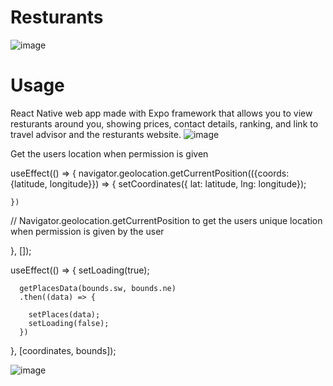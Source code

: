 # Resturants
![image](https://user-images.githubusercontent.com/120285761/209970547-d35e3fea-20c0-4d3a-a54f-13c2cd48f97c.png)




# Usage 

React Native web app made with Expo framework that allows you to view resturants around you, showing prices, contact details, ranking, and link to travel advisor and the resturants website.
![image](https://user-images.githubusercontent.com/120285761/209971089-538288db-c6bb-4c23-bcc2-8279d017e78e.png)

Get the users location when permission is given

useEffect(() => {
    navigator.geolocation.getCurrentPosition(({coords: {latitude, longitude}}) => {
      setCoordinates({ lat: latitude, lng: longitude});

    })
// Navigator.geolocation.getCurrentPosition to get the users unique location when permission is given by the user

  }, []);

  useEffect(() => {
      setLoading(true);
    
      getPlacesData(bounds.sw, bounds.ne)
      .then((data) => {
        
        setPlaces(data);
        setLoading(false);
      })
  }, [coordinates, bounds]);


![image](https://user-images.githubusercontent.com/120285761/209972234-e8805433-d7b8-4de7-a1f4-4ea29f32f25e.png)
